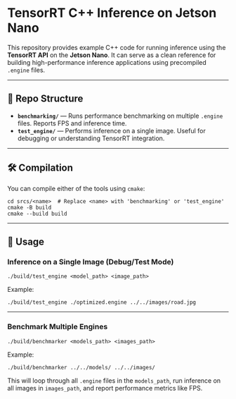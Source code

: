 # TensorRT C++ Inference on Jetson Nano

This repository provides example C++ code for running inference using the **TensorRT API** on the **Jetson Nano**. It can serve as a clean reference for building high-performance inference applications using precompiled `.engine` files.

---

## 📁 Repo Structure

- **`benchmarking/`** — Runs performance benchmarking on multiple `.engine` files. Reports FPS and inference time.
- **`test_engine/`** — Performs inference on a single image. Useful for debugging or understanding TensorRT integration.

---

## 🛠️ Compilation

You can compile either of the tools using `cmake`:

```
cd srcs/<name>  # Replace <name> with 'benchmarking' or 'test_engine'
cmake -B build
cmake --build build
```

---

## 🚀 Usage

### Inference on a Single Image (Debug/Test Mode)

```
./build/test_engine <model_path> <image_path>
```

Example:

```
./build/test_engine ./optimized.engine ../../images/road.jpg
```

---

### Benchmark Multiple Engines

```
./build/benchmarker <models_path> <images_path>
```

Example:

```
./build/benchmarker ../../models/ ../../images/
```

This will loop through all `.engine` files in the `models_path`, run inference on all images in `images_path`, and report performance metrics like FPS.

